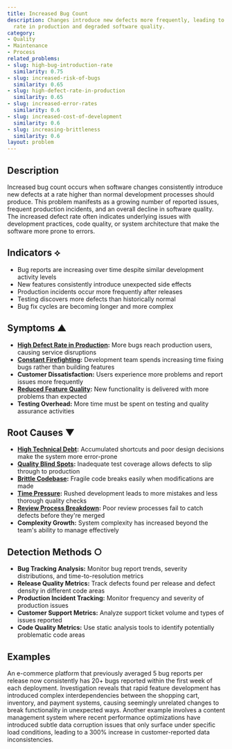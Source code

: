 ```yaml
---
title: Increased Bug Count
description: Changes introduce new defects more frequently, leading to a higher defect
  rate in production and degraded software quality.
category:
- Quality
- Maintenance
- Process
related_problems:
- slug: high-bug-introduction-rate
  similarity: 0.75
- slug: increased-risk-of-bugs
  similarity: 0.65
- slug: high-defect-rate-in-production
  similarity: 0.65
- slug: increased-error-rates
  similarity: 0.6
- slug: increased-cost-of-development
  similarity: 0.6
- slug: increasing-brittleness
  similarity: 0.6
layout: problem
---
```


## Description

Increased bug count occurs when software changes consistently introduce new defects at a rate higher than normal development processes should produce. This problem manifests as a growing number of reported issues, frequent production incidents, and an overall decline in software quality. The increased defect rate often indicates underlying issues with development practices, code quality, or system architecture that make the software more prone to errors.

## Indicators ⟡

- Bug reports are increasing over time despite similar development activity levels
- New features consistently introduce unexpected side effects
- Production incidents occur more frequently after releases
- Testing discovers more defects than historically normal
- Bug fix cycles are becoming longer and more complex

## Symptoms ▲

- **[High Defect Rate in Production](high-defect-rate-in-production.md):** More bugs reach production users, causing service disruptions
- **[Constant Firefighting](constant-firefighting.md):** Development team spends increasing time fixing bugs rather than building features
- **Customer Dissatisfaction:** Users experience more problems and report issues more frequently
- **[Reduced Feature Quality](reduced-feature-quality.md):** New functionality is delivered with more problems than expected
- **Testing Overhead:** More time must be spent on testing and quality assurance activities

## Root Causes ▼

- **[High Technical Debt](high-technical-debt.md):** Accumulated shortcuts and poor design decisions make the system more error-prone
- **[Quality Blind Spots](quality-blind-spots.md):** Inadequate test coverage allows defects to slip through to production
- **[Brittle Codebase](brittle-codebase.md):** Fragile code breaks easily when modifications are made
- **[Time Pressure](time-pressure.md):** Rushed development leads to more mistakes and less thorough quality checks
- **[Review Process Breakdown](review-process-breakdown.md):** Poor review processes fail to catch defects before they're merged
- **Complexity Growth:** System complexity has increased beyond the team's ability to manage effectively

## Detection Methods ○

- **Bug Tracking Analysis:** Monitor bug report trends, severity distributions, and time-to-resolution metrics
- **Release Quality Metrics:** Track defects found per release and defect density in different code areas
- **Production Incident Tracking:** Monitor frequency and severity of production issues
- **Customer Support Metrics:** Analyze support ticket volume and types of issues reported
- **Code Quality Metrics:** Use static analysis tools to identify potentially problematic code areas

## Examples

An e-commerce platform that previously averaged 5 bug reports per release now consistently has 20+ bugs reported within the first week of each deployment. Investigation reveals that rapid feature development has introduced complex interdependencies between the shopping cart, inventory, and payment systems, causing seemingly unrelated changes to break functionality in unexpected ways. Another example involves a content management system where recent performance optimizations have introduced subtle data corruption issues that only surface under specific load conditions, leading to a 300% increase in customer-reported data inconsistencies.